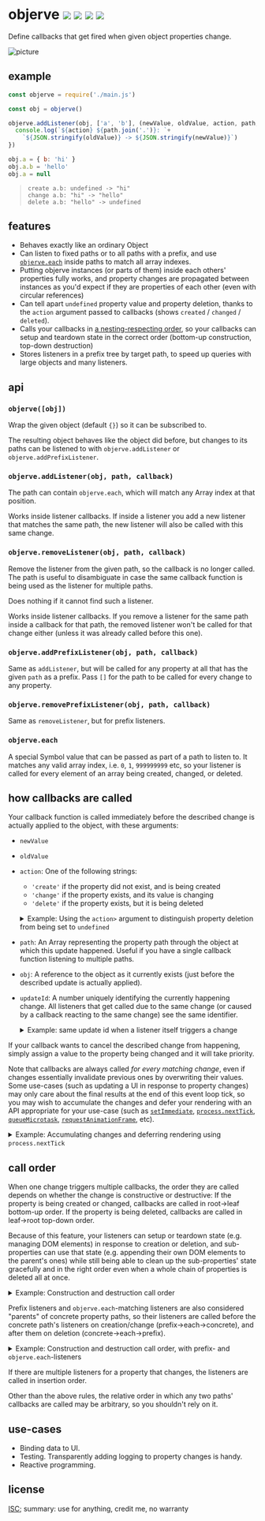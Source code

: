 # objerve [![](https://img.shields.io/npm/v/objerve.svg?style=flat-square)](https://www.npmjs.com/package/objerve) [![](https://img.shields.io/travis/anko/objerve.svg?style=flat-square)](https://travis-ci.org/anko/objerve) [![](https://img.shields.io/coveralls/github/anko/objerve?style=flat-square)](https://coveralls.io/github/anko/objerve) [![](https://img.shields.io/david/anko/objerve?style=flat-square)](https://david-dm.org/anko/objerve)

Define callbacks that get fired when given object properties change.

![picture](https://user-images.githubusercontent.com/5231746/79608887-06a4df80-80f6-11ea-9476-b1e87e9efc38.png)

## example

<!-- !test program node -->

<!-- !test in first example -->
```js
const objerve = require('./main.js')

const obj = objerve()

objerve.addListener(obj, ['a', 'b'], (newValue, oldValue, action, path, obj) => {
  console.log(`${action} ${path.join('.')}: `+
    `${JSON.stringify(oldValue)} -> ${JSON.stringify(newValue)}`)
})

obj.a = { b: 'hi' }
obj.a.b = 'hello'
obj.a = null
```

<!-- !test out first example -->

> ```
> create a.b: undefined -> "hi"
> change a.b: "hi" -> "hello"
> delete a.b: "hello" -> undefined
> ```

## features

 - Behaves exactly like an ordinary Object
 - Can listen to fixed paths or to all paths with a prefix, and use
   [`objerve.each`](#objerveeach) inside paths to match all array indexes.
 - Putting objerve instances (or parts of them) inside each others' properties
   fully works, and property changes are propagated between instances as you'd
   expect if they are properties of each other (even with circular references)
 - Can tell apart `undefined` property value and property deletion, thanks to
   the `action` argument passed to callbacks (shows `created` / `changed` /
   `deleted`).
 - Calls your callbacks in [a nesting-respecting order](#call-order), so your
   callbacks can setup and teardown state in the correct order (bottom-up
   construction, top-down destruction)
 - Stores listeners in a prefix tree by target path, to speed up queries with
   large objects and many listeners.

## api

### `objerve([obj])`

Wrap the given object (default `{}`) so it can be subscribed to.

The resulting object behaves like the object did before, but changes to its
paths can be listened to with `objerve.addListener` or
`objerve.addPrefixListener`.

### `objerve.addListener(obj, path, callback)`

The path can contain `objerve.each`, which will match any Array index at that
position.

Works inside listener callbacks.  If inside a listener you add a new listener
that matches the same path, the new listener will also be called with this same
change.

### `objerve.removeListener(obj, path, callback)`

Remove the listener from the given path, so the callback is no longer called.
The path is useful to disambiguate in case the same callback function is being
used as the listener for multiple paths.

Does nothing if it cannot find such a listener.

Works inside listener callbacks.  If you remove a listener for the same path
inside a callback for that path, the removed listener won't be called for that
change either (unless it was already called before this one).

### `objerve.addPrefixListener(obj, path, callback)`

Same as `addListener`, but will be called for any property at all that has the
given `path` as a prefix.  Pass `[]` for the path to be called for every change
to any property.

### `objerve.removePrefixListener(obj, path, callback)`

Same as `removeListener`, but for prefix listeners.

### `objerve.each`

A special Symbol value that can be passed as part of a path to listen to.  It
matches any valid array index, i.e. `0`, `1`, `999999999` etc, so your listener
is called for every element of an array being created, changed, or deleted.

## how callbacks are called

Your callback function is called immediately before the described change is
actually applied to the object, with these arguments:

 - `newValue`
 - `oldValue`
 - `action`: One of the following strings:
   - `'create'` if the property did not exist, and is being created
   - `'change'` if the property exists, and its value is changing
   - `'delete'` if the property exists, but it is being deleted

   <p></p><details><summary>Example:  Using the <code>action></code> argument to distinguish property deletion from being set to <code>undefined</code></summary>

   <!-- !test in using change argument -->

   ```js
   const objerve = require('./main.js')
   const obj = objerve()

   objerve.addListener(obj, ['x'], (newValue, oldValue, action) => {
     console.log(`${action} ${oldValue} -> ${newValue}`)
   })

   obj.x = true
   obj.x = undefined
   delete obj.x
   ```

   <!-- !test out using change argument -->

   > ```
   > create undefined -> true
   > change true -> undefined
   > delete undefined -> undefined
   > ```

   Note how although both the `obj.x = undefined` and `delete obj.x` lines
   triggered a callback with `newValue` `undefined`, their `action`s differed:
   `'change'` and `'delete'`.

   </details>

 - `path`: An Array representing the property path through the object at which
   this update happened.  Useful if you have a single callback function
   listening to multiple paths.
 - `obj`: A reference to the object as it currently exists (just before the
   described update is actually applied).
 - `updateId`: A number uniquely identifying the currently happening change.
   All listeners that get called due to the same change (or caused by a
   callback reacting to the same change) see the same identifier.

   <details><summary>Example: same update id when a listener itself triggers a change</summary>

   <!-- !test in re-call -->
   ```js
   const objerve = require('./main.js')
   const obj = objerve()

   // Listen to changes to 'obj.a'.  Reduce it by 1 unless it's 0.
   objerve.addListener(obj, ['a'],
     (val, previousVal, action, path, objRef, updateId) => {
       console.log(`[${action}] ${previousVal} -> ${val} (updateId ${updateId})`)
       if (val > 0) {
         obj.a = val - 1
       }
     })
   // Also create a listener listening to all properties on 'obj'.
   objerve.addPrefixListener(obj, [],
     (val, previousVal, action, path, objRef, updateId) => {
       console.log(`prefix listener called (updateId ${updateId})`)
     })

   obj.a = 3
   console.log(obj.a)
   obj.a = 2
   console.log(obj.a)
   ```

   Each time something is assigned to `obj.a`, the first listener gets called,
   and assigns it 1 lower, until it's 0:

   <!-- !test out re-call -->

   > ```
   > prefix listener called (updateId 0)
   > [create] undefined -> 3 (updateId 0)
   > prefix listener called (updateId 0)
   > [create] undefined -> 2 (updateId 0)
   > prefix listener called (updateId 0)
   > [create] undefined -> 1 (updateId 0)
   > prefix listener called (updateId 0)
   > [create] undefined -> 0 (updateId 0)
   > 0
   > prefix listener called (updateId 1)
   > [change] 0 -> 2 (updateId 1)
   > prefix listener called (updateId 1)
   > [change] 0 -> 1 (updateId 1)
   > prefix listener called (updateId 1)
   > [change] 0 -> 0 (updateId 1)
   > 0
   > ```

   Note that for each individual change (`obj.a = 3` and `obj.a = 2`), both
   listeners were called multiple times, but during each change both were
   called with the same `updateId`.

   </details>

If your callback wants to cancel the described change from happening, simply
assign a value to the property being changed and it will take priority.

Note that callbacks are always called *for every matching change*, even if
changes essentially invalidate previous ones by overwriting their values.  Some
use-cases (such as updating a UI in response to property changes) may only care
about the final results at the end of this event loop tick, so you may wish to
accumulate the changes and defer your rendering with an API appropriate for
your use-case (such as [`setImmediate`][setImmediate],
[`process.nextTick`][processNextTick], [`queueMicrotask`][queueMicrotask],
[`requestAnimationFrame`][requestAnimationFrame], etc).

<details><summary>Example: Accumulating changes and deferring rendering using <code>process.nextTick</code></summary>

<!-- !test in defer -->

```js
const objerve = require('./main.js')
const ArrayKeyedMap = require('array-keyed-map')

const obj = objerve()
const accumulatedChanges = new ArrayKeyedMap()

const render = () => {
  // Put your expensive UI rendering code here
  console.log(Array.from(accumulatedChanges.entries()))
  accumulatedChanges.clear()
}

objerve.addListener(obj, ['a'],
  (newVal, oldVal, action, path) => {
    if (accumulatedChanges.size === 0) process.nextTick(render)
    if (!accumulatedChanges.has(path)) {
      accumulatedChanges.set(path, {newVal, oldVal})
    } else {
      accumulatedChanges.get(path).newVal = newVal
    }
  })

// Make a bunch of changes
obj.a = 1
obj.a = 2
obj.a = 3
```

The `render` function only gets called on next event loop tick tick, with the
total accumulated change from `undefined` to `3`, and none of the intermediate
states between:

<!-- !test out defer -->

```
[ [ [ 'a' ], { newVal: 3, oldVal: undefined } ] ]
```

</details>

## call order

When one change triggers multiple callbacks, the order they are called depends
on whether the change is constructive or destructive:   If the property is
being created or changed, callbacks are called in root→leaf bottom-up order.
If the property is being deleted, callbacks are called in leaf→root top-down
order.

Because of this feature, your listeners can setup or teardown state (e.g.
managing DOM elements) in response to creation or deletion, and sub-properties
can use that state (e.g. appending their own DOM elements to the parent's ones)
while still being able to clean up the sub-properties' state gracefully and in
the right order even when a whole chain of properties is deleted all at once.

<details><summary>Example: Construction and destruction call order</summary>

<!-- !test in call order -->
```js
const objerve = require('./main.js')
const obj = objerve()

const callback = (name) => {
  return (val, previousVal, action) => {
    console.log(`${action} ${name}`)
  }
}

objerve.addListener(obj, ['a'], callback('a'))
objerve.addListener(obj, ['a', 'b'], callback('a.b'))
objerve.addListener(obj, ['a', 'b', 'c'], callback('a.b.c'))

obj.a = { b: { c: 'value' } }
delete obj.a
```

<!-- !test out call order -->

> ```
> create a
> create a.b
> create a.b.c
> delete a.b.c
> delete a.b
> delete a
> ```
</details>

Prefix listeners and `objerve.each`-matching listeners are also considered
"parents" of concrete property paths, so their listeners are called before the
concrete path's listeners on creation/change (prefix→each→concrete), and after
them on deletion (concrete→each→prefix).

<details><summary>Example: Construction and destruction call order, with prefix- and <code>objerve.each</code>-listeners</summary>

<!-- !test in tree each call order -->
```js
const objerve = require('./main.js')
const obj = objerve([])

const callback = (name) => {
  return (val, previousVal, action) => console.log(`${action} ${name}`)
}

// Listen for property '0'
objerve.addListener(obj, [0], callback('concrete'))
// Listen for any array index
objerve.addListener(obj, [objerve.each], callback('each'))
// Listen for all properties
objerve.addPrefixListener(obj, [], callback('prefix'))

obj[0] = true
delete obj[0]
```
<!-- !test out tree each call order -->

> ```
> create prefix
> create each
> create concrete
> delete concrete
> delete each
> delete prefix
> ```
</details>

If there are multiple listeners for a property that changes, the listeners are
called in insertion order.

Other than the above rules, the relative order in which any two paths'
callbacks are called may be arbitrary, so you shouldn't rely on it.

## use-cases

 - Binding data to UI.
 - Testing.  Transparently adding logging to property changes is handy.
 - Reactive programming.

## license

[ISC](LICENSE); summary: use for anything, credit me, no warranty

[setImmediate]: https://developer.mozilla.org/en-US/docs/Web/API/Window/setImmediate
[processNextTick]: https://nodejs.org/api/process.html#process_process_nexttick_callback_args
[queueMicrotask]: https://developer.mozilla.org/en-US/docs/Web/API/WindowOrWorkerGlobalScope/queueMicrotask
[requestAnimationFrame]: https://developer.mozilla.org/en-US/docs/Web/API/window/requestAnimationFrame
